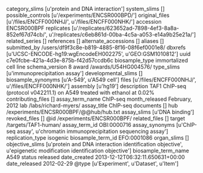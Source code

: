 category_slims 	[u'protein and DNA interaction']
system_slims 	[]
possible_controls 	[u'/experiments/ENCSR000BPD/']
original_files 	[u'/files/ENCFF000NHJ/', u'/files/ENCFF000NHK/']
accession 	ENCSR000BPF
replicates 	[u'/replicates/623652ad-7898-4ef3-8a8a-852ef67d74cb/', u'/replicates/c6eb861d-00ba-4c5a-a053-e14a9b25e21a/']
related_series 	[]
references 	[]
alternate_accessions 	[]
aliases 	[]
submitted_by 	/users/df9f3c8e-b819-4885-8f16-08f6ef0001e8/
dbxrefs 	[u'UCSC-ENCODE-hg19:wgEncodeEH002275', u'GEO:GSM1010812']
uuid 	c7e0fcbe-421a-4d3e-875b-f42d57ccdb6c
biosample_type 	immortalized cell line
schema_version 	8
award 	/awards/U54HG004576/
type_slims 	[u'immunoprecipitation assay']
developmental_slims 	[]
biosample_synonyms 	[u'A-549', u'A549 cell']
files 	[u'/files/ENCFF000NHJ/', u'/files/ENCFF000NHK/']
assembly 	[u'hg19']
description 	TAF1 ChIP-seq (protocol v042211.1) on A549 treated with ethanol at 0.02%
contributing_files 	[]
assay_term_name 	ChIP-seq
month_released 	February, 2012
lab 	/labs/richard-myers/
assay_title 	ChIP-seq
documents 	[]
hub 	/experiments/ENCSR000BPF/@@hub/hub.txt
assay_slims 	[u'DNA binding']
revoked_files 	[]
@id 	/experiments/ENCSR000BPF/
related_files 	[]
target 	/targets/TAF1-human/
assay_term_id 	OBI:0000716
assay_synonyms 	[u'ChIP-seq assay', u'chromatin immunoprecipitation sequencing assay']
replication_type 	isogenic
biosample_term_id 	EFO:0001086
organ_slims 	[]
objective_slims 	[u'protein and DNA interaction identification objective', u'epigenetic modification identification objective']
biosample_term_name 	A549
status 	released
date_created 	2013-12-12T06:32:11.650631+00:00
date_released 	2012-02-29
@type 	[u'Experiment', u'Dataset', u'Item']
